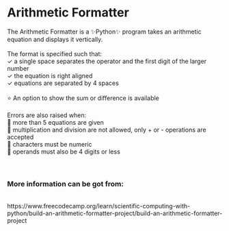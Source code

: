 # Arithmetic Formatter

The Arithmetic Formatter is a ✨Python✨ program takes an arithmetic equation and displays it vertically.<br>
<br>
The format is specified such that:<br>
✓ a single space separates the operator and the first digit of the larger number<br>
✓ the equation is right aligned<br>
✓ equations are separated by 4 spaces<br>
<br>
⭐️ An option to show the sum or difference is available
<br>
<br>
Errors are also raised when:<br>
🚫 more than 5 equations are given<br>
🚫 multiplication and division are not allowed, only + or - operations are accepted<br>
🚫 characters must be numeric<br>
🚫 operands must also be 4 digits or less<br>
<br>
<br>

<h3>More information can be got from:</h3><br>
https://www.freecodecamp.org/learn/scientific-computing-with-python/build-an-arithmetic-formatter-project/build-an-arithmetic-formatter-project
